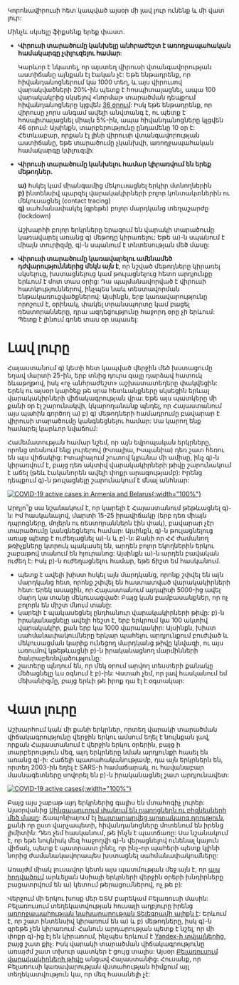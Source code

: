 

Կորոնավիրուսի հետ կապված այսօր մի լավ լուր ունենք և մի վատ լուր: 

Մինչև սկսելը ֆիքսենք երեք փաստ․

+ **Վիրուսի տարածումը կանխելը անհրաժեշտ է առողջապահական համակարգը չփլուզելու համար**: 
  
  Կարևոր է նկատել, որ այստեղ վիրուսի վտանգավորության աստիճանը այնքան էլ էական չէ: Եթե ենթադրենք, որ հիվանդանոցներում կա 1000 տեղ, և այս վիրուսով վարակվածների 20%-ին պետք է հոսպիտալացնել, ապա 100 վարակակրից սկսելով «նորմալ» տարածման դեպքում հիվանդանոցները կլցվեն [36 օրում](https://gabgoh.github.io/COVID/index.html?CFR=0.02&D_hospital_lag=5&D_incbation=5.2&D_infectious=2.9&D_recovery_mild=11.1&D_recovery_severe=28.6&I0=100&InterventionAmt=0.33333333333333337&InterventionTime=141.06666666666666&P_SEVERE=0.2&R0=2.2&Time_to_death=32&logN=16.07): Իսկ եթե ենթադրենք, որ վիրուսը չորս անգամ ավելի անվտանգ է, ու պետք է հոսպիտալացնել միայն 5%-ին, ապա հիվանդանոցները կլցվեն 46 օրում: Այսինքն, տարբերությունը ընդամենը 10 օր է: Հետևաբար, որքան էլ լինի վիրուսի վտանգավորության աստիճանը, եթե տարածումը չկանխվի, առողջապահական համակարգը կփլուզվի:

+ **Վիրուսի տարածումը կանխելու համար կիրառվում են երեք մեթոդներ․**

  **ա)** հսկել կամ միանգամից մեկուսացնել երկիր մտնողներին   
  **բ)** ինտենսիվ պարզել վարակակիրների բոլոր կոնտակտներին ու մեկուսացնել (contact tracing)  
  **գ)** սահմանափակել (գրեթե) բոլոր մարդկանց տեղաշարժը (lockdown)  
  
  Աշխարհի բոլոր երկրները երազում են վարակի տարածումը կառավարել առանց գ) մեթոդը կիրառելու: Եթե ա)-ն սպանում է միայն տուրիզմը, գ)-ն սպանում է տնտեսության մեծ մասը:

+ **Վիրուսի տարածումը կառավարելու ամենամեծ դժվարություններից մեկն այն է**, որ նշված մեթոդները կիրառել սկսելուց, խստացնելուց կամ թուլացնելուց հետո արդյունքը երևում է մոտ տաս օրից: Դա պայմանավորված է վիրուսի հատկություններով, ինչպես նաև տեստավորման ենթակառուցվածքներով: Այսինքն, երբ կառավարությունը որոշում է, օրինակ, փակել տրանսպորտը կամ բացել ռեստորանները, դրա ազդեցությունը հաջորդ օրը չի երևում: Պետք է լինում գոնե տաս օր սպասել: 

# Լավ լուրը

Հայաստանում գ) կետի հետ կապված վերջին մեծ խստացումը եղավ մարտի 25-ին, երբ տնից դուրս գալը դարձավ հատուկ ձևաթղթով, իսկ «ոչ անհրաժեշտ» աշխատատեղերը փակվեցին: Երեկ ու այսօր կարծեք թե սրա հետևանքները սկսեցին երևալ վարակակիրների վիճակագրության վրա: Եթե այս պատկերը մի քանի օր էլ շարունակվի, կկարողանանք պնդել, որ Հայաստանում այս պահին գործող ա) բ) գ) մեթոդների համադրումը բավարար է վիրուսի տարածումը կանգնեցնելու համար: Սա կարող ենք համարել կարևոր նվաճում: 

Համեմատության համար նշեմ, որ այն եվրոպական երկրները, որոնց տեսնում ենք լուրերով (Իտալիա, Իսպանիա) դեռ շատ հեռու են այս վիճակից: Իտալիայում շուտով կլրանա մի ամիսը, ինչ գ)-ն կիրառվում է, բայց դեռ ակտիվ վարակակիրների թիվը շարունակում է աճել (թեև էականորեն ավելի փոքր արագությամբ): Իրենց դեպքում գ)-ն թուլացնելը շարունակում է մնալ անհնար: 

[![COVID-19 active cases in Armenia and Belarus](/blog/images/arm-bel-april7.png){:width="100%"}](/blog/images/arm-bel-april7.png)

Արդյո՞ք սա նշանակում է, որ կարելի է Հայաստանում թեթևացնել գ)-ն: Իմ հասկանալով, մարտի 15-25 իրավիճակը (երբ դեռ միայն դպրոցները, մոլերն ու ռեստորաններն էին փակ), բավարար չէր տարածումը կանգնեցնելու համար: Այսինքն, գ)-ն թուլացնելուց առաջ պետք է ուժեղացնել ա)-ն և բ)-ն: Քանի որ ՀՀ ժամանող թռիչքները կտրուկ պակասել են, արդեն բոլոր եկողներին երկու շաբաթով տանում են հյուրանոց: Այսինքն ա)-ն արդեն բավական ուժեղ է: Իսկ բ)-ն ուժեղացնելու համար, եթե ճիշտ եմ հասկանում. 
+ պետք է ավելի խիստ հսկել այն մարդկանց, որոնք շփվել են այն մարդկանց հետ, որոնք շփվել են հաստատված վարակակիրների հետ: Երեկ ասացին, որ Հայաստանում այդպիսի 5000-ից ավել մարդ կա տանը մեկուսացված: Բայց կան բամբասանքներ, որ ոչ բոլորն են միշտ մնում տանը:
+ կարելի է պակասեցնել ընդհանուր վարակակիրների թիվը: բ)-ն իրականացնելը ավելի հեշտ է, երբ երկրում կա 100 ակտիվ վարակակիր, քան երբ կա 1000 վարակակիր: Այսինքն, խիստ սահմանափակումները երկար պահելու արդյունքում բուժված և մեկուսացման կարիք ունեցող մարդկանց թիվը կնվազի, ու այս առումով կթեթևացնի բ)-ն իրականացնող մարմինների ծանրաբեռնվածությունը:
+ շատերը պնդում են, որ մեկ օրում արվող տեստերի քանակը մեծացնելը ևս օգնում է բ)-ին: Վստահ չեմ, որ լավ հասկանում եմ մեխանիզմը, բայց երևի թե իրոք դա էլ է օգտակար:

# Վատ լուրը

Աշխարհում կան մի քանի երկրներ, որտեղ վարակի տարածման վիճակագրությունը վերջին երկու ամսում եղել է նույնքան լավ, որքան Հայաստանում է վերջին երկու օրերին, բայց ի տարբերություն մեզ, այդ երկրները նման արդյունքի հասել են առանց գ)-ի: Հաճելի պատահականությամբ, դա այն երկրներն են, որտեղ 2003-ին եղել է SARS-ի համաճարակ, ու հավանաբար մասնագետները սովորել են բ)-ն իրականացնել շատ արդյունավետ:

[![COVID-19 active cases](/blog/images/covid-logchart-april7.png){:width="100%"}](/blog/images/covid-logchart-april7.png)

Բայց այս շաբաթ այդ երկրներից գալիս են մտահոգիչ լուրեր: Այսօրվանից [Սինգապուրում փակում են դպրոցներն ու բիզնեսների մեծ մասը](https://www.nst.com.my/world/world/2020/04/582116/dead-city-singapore-enters-month-long-lockdown): Ճապոնիայում էլ [հայտարարվեց արտակարգ դրություն](https://www.bloomberg.com/news/articles/2020-04-07/japan-s-abe-declares-state-of-emergency-over-coronavirus), քանի որ ըստ վարչապետի, հիվանդանոցները մոտենում են իրենց լիմիտին: Դեռ չեմ հասկանում, թե ինչն է պատճառը: Սա նշանակում է, որ եթե նույնիսկ մեզ հաջողվի գ)-ն վերացնելով ունենալ կայուն վիճակ, պետք է պատրաստ լինել, որ ինչ-որ պահերի պետք կլինի նորից ժամանակավորապես խստացնել սահմանափակումները:

Առայժմ միակ լուսավոր կետն այս պատմության մեջ այն է, որ [այս հոդվածում](https://www.wired.com/story/the-asian-countries-that-beat-covid-19-have-to-do-it-again/) արևելյան Ասիայի երկրների վերջին օրերի խնդիրները բացատրվում են ա) կետում թերացումներով, ոչ թե բ): 

Վերջում մի երկու խոսք մեր ԵՏՄ բարեկամ Բելառուսի մասին: Բելառուսում տեղեկատվության հուսալի աղբյուրը իրենց [առողջապահության նախարարության Տելեգրամի ալիքն է](https://t.me/minzdravbelarus): Երևում է, որ շատ ինտենսիվ կիրառում են ա) և բ) մեթոդները, իսկ գ)-ն գրեթե չեն կիրառում: Հանուն արդարության պետք է նշել, որ մի փոքր գ)-ից էլ են կիրառում, ինչպես երևում է [Yandex-ի տվյալներից](https://yandex.ru/maps/covid19/isolation?ll=41.775580%2C54.894027&z=3), բայց շատ քիչ: Իսկ վարակի տարածման վիճակագրությունը առայժմ շատ տխուր պատկեր է ցույց տալիս: Այսօր [Բելառուսում վարակակիրների թիվը](http://stopcovid.belta.by/) անցավ Հայաստանից: Հուսանք, որ Բելառուսի կառավարության վստահության հիմքում այլ տեղեկատվություն կա, որ մեզ հասանելի չէ:
